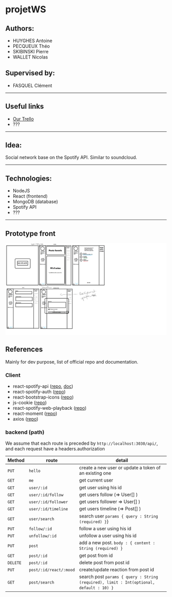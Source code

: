 # projetWS

## Authors:

-   HUYGHES Antoine
-   PECQUEUX Théo
-   SKIBINSKI Pierre
-   WALLET Nicolas

## Supervised by:

-   FASQUEL Clément

---

## Useful links

-   [Our Trello](https://trello.com/b/4eynBCyz)
-   ???

---

## Idea:

Social network base on the Spotify API. Similar to soundcloud.

---

## Technologies:

-   NodeJS
-   React (frontend)
-   MongoDB (database)
-   Spotify API
-   ???

---

## Prototype front

![1st idea](img/prototype.png)

## References

Mainly for dev purpose, list of official repo and documentation.

### Client

-   react-spotify-api ([repo](https://github.com/idanlo/react-spotify-api#readme), [doc](https://idanlo.github.io/react-spotify-api/))
-   react-spotify-auth ([repo](https://github.com/kevin51jiang/react-spotify-auth#readme))
-   react-bootstrap-icons ([repo](https://github.com/ismamz/react-bootstrap-icons#readme))
-   js-cookie ([repo](https://github.com/js-cookie/js-cookie#readme))
-   react-spotify-web-playback ([repo](https://github.com/gilbarbara/react-spotify-web-playback#readme))
-   react-moment ([repo](https://github.com/headzoo/react-moment#readme))
-   axios ([repo](https://github.com/axios/axios#readme))

### backend (path)

We assume that each route is preceded by `http://localhost:3030/api/`, and each request have a headers.authorization

| Method   | route                  | detail                                                                                |
| -------- | ---------------------- | ------------------------------------------------------------------------------------- |
| `PUT`    | `hello`                | create a new user or update a token of an existing one                                |
| `GET`    | `me`                   | get current user                                                                      |
| `GET`    | `user/:id`             | get user using his id                                                                 |
| `GET`    | `user/:id/follow`      | get users follow (=> User[] )                                                         |
| `GET`    | `user/:id/follower`    | get users follower => User[] )                                                        |
| `GET`    | `user/:id/timeline`    | get users timeline (=> Post[] )                                                       |
| `GET`    | `user/search`          | search user `params { query : String (required) }`}                                     |
| `PUT`    | `follow/:id`     | follow a user using his id                                                            |
| `PUT`    | `unfollow/:id`     | unfollow a user using his id                                                            |
| `PUT`    | `post`                 | add a new post. `body : { content : String (required) } `                             |
| `GET`    | `post/:id`             | get post from id                                                                      |
| `DELETE` | `post/:id`             | delete post from post id                                                              |
| `PUT`    | `post/:id/react/:mood` | create/update reaction from post id                                                   |
| `GET`    | `post/search`          | search post `params { query : String (required), limit : Int(optional, default : 10) }` |
